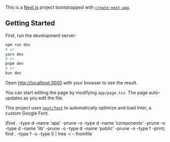 This is a [Next.js](https://nextjs.org/) project bootstrapped with [`create-next-app`](https://github.com/vercel/next.js/tree/canary/packages/create-next-app).

## Getting Started

First, run the development server:

```bash
npm run dev
# or
yarn dev
# or
pnpm dev
# or
bun dev
```

Open [http://localhost:3000](http://localhost:3000) with your browser to see the result.

You can start editing the page by modifying `app/page.tsx`. The page auto-updates as you edit the file.

This project uses [`next/font`](https://nextjs.org/docs/basic-features/font-optimization) to automatically optimize and load Inter, a custom Google Font.

(find . -type d -name 'app' -prune -o -type d -name 'components' -prune -o -type d -name 'lib' -prune -o -type d -name 'public' -prune -o -type f -print; find . -type f -o -type l) | tree -i --fromfile
